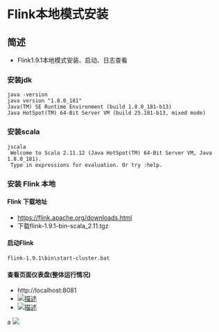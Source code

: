 # Flink本地模式安装

## 简述
- Flink1.9.1本地模式安装、启动、日志查看
### 安装jdk

```aidl
java -version
java version "1.8.0_181"
Java(TM) SE Runtime Environment (build 1.8.0_181-b13)
Java HotSpot(TM) 64-Bit Server VM (build 25.181-b13, mixed mode)
```

### 安装scala

```aidl
jscala
 Welcome to Scala 2.11.12 (Java HotSpot(TM) 64-Bit Server VM, Java 1.8.0_181).
 Type in expressions for evaluation. Or try :help.
```

### 安装 Flink 本地
#### Flink 下载地址
- https://flink.apache.org/downloads.html
- 下载flink-1.9.1-bin-scala_2.11.tgz

#### 启动Flink
```aidl
flink-1.9.1\bin\start-cluster.bat
```
#### 查看页面仪表盘(整体运行情况)
- http://localhost:8081
- [![描述](地址 "描述")](https://github.com/opensourceteams/flink-example-all/blob/master/flink-example-common/n_003_local_setup_tutorial/md/image/local_setup_dashboard.png "描述")
- [![描述](https://github.com/opensourceteams/flink-example-all/blob/master/flink-example-common/n_003_local_setup_tutorial/md/image/local_setup_dashboard.png "描述")](https://github.com/opensourceteams/flink-example-all/blob/master/flink-example-common/n_003_local_setup_tutorial/md/image/local_setup_dashboard.png "描述")

a
![](https://github.com/opensourceteams/flink-example-all/blob/master/flink-example-common/n_003_local_setup_tutorial/md/image/local_setup_dashboard.png)